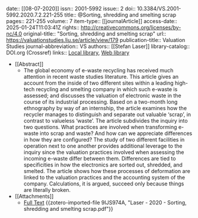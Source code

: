 date:: [[08-07-2020]]
issn:: 2001-5992
issue:: 2
doi:: 10.3384/VS.2001-5992.2020.7.2.221-255
title:: @Sorting, shredding and smelting scrap
pages:: 221-255
volume:: 7
item-type:: [[journalArticle]]
access-date:: 2025-01-24T11:03:41Z
rights:: http://creativecommons.org/licenses/by-nc/4.0
original-title:: "Sorting, shredding and smelting scrap"
url:: https://valuationstudies.liu.se/article/view/179
publication-title:: Valuation Studies
journal-abbreviation:: VS
authors:: [[Stefan Laser]]
library-catalog:: DOI.org (Crossref)
links:: [Local library](zotero://select/library/items/29HJ3FWY), [Web library](https://www.zotero.org/users/15862703/items/29HJ3FWY)

- [[Abstract]]
	- The global economy of e-waste recycling has received much attention in recent waste studies literature. This article gives an account from the inside of two different sites within a leading high-tech recycling and smelting company in which such e-waste is assessed; and discusses the valuation of electronic waste in the course of its industrial processing. Based on a two-month long ethnography by way of an internship, the article examines how the recycler manages to distinguish and separate out valuable ‘scrap’, in contrast to valueless ‘waste’. The article subdivides the inquiry into two questions. What practices are involved when transforming e-waste into scrap and waste? And how can we appreciate differences in how they are configured? The study of two different facilities in operation next to one another provides additional leverage to the inquiry since the valuation practices involved when assessing the incoming e-waste differ between them. Differences are tied to specificities in how the electronics are sorted out, shredded, and smelted. The article shows how these processes of deformation are linked to the valuation practices and the accounting system of the company. Calculations, it is argued, succeed only because things are literally broken.
- [[Attachments]]
	- [Full Text](https://valuationstudies.liu.se/article/download/179/2440) {{zotero-imported-file 9IJS974A, "Laser - 2020 - Sorting, shredding and smelting scrap.pdf"}}